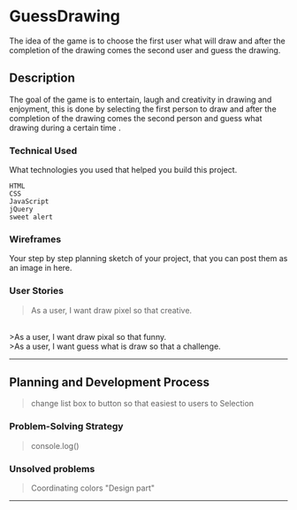 
# GuessDrawing

The idea of the game is to choose the first user what will draw and after the completion of the drawing comes the second user and guess the drawing.
## Description

The goal of the game is to entertain, laugh and creativity in drawing and enjoyment, this is done by selecting the first person to draw and after the completion of the drawing comes the second person and guess what drawing during a certain time .

### Technical Used
What technologies you used that helped you build this project. 

```
HTML
CSS
JavaScript
jQuery
sweet alert
```

### Wireframes

Your step by step planning sketch of your project, that you can post them as an image in here.

### User Stories

>As a user, I want draw pixel so that creative.
</br>
>As a user, I want draw pixal so that funny.
</br>
>As a user, I want guess what is draw so that a challenge.




---

## Planning and Development Process

>change list box to button so that easiest to users to Selection

### Problem-Solving Strategy

>console.log()

### Unsolved problems

> Coordinating colors "Design part"


---

<!-- ## Acknowledgments

* Hat tip to anyone whose code was used
* Inspiration
* etc

---

 ## References -->

